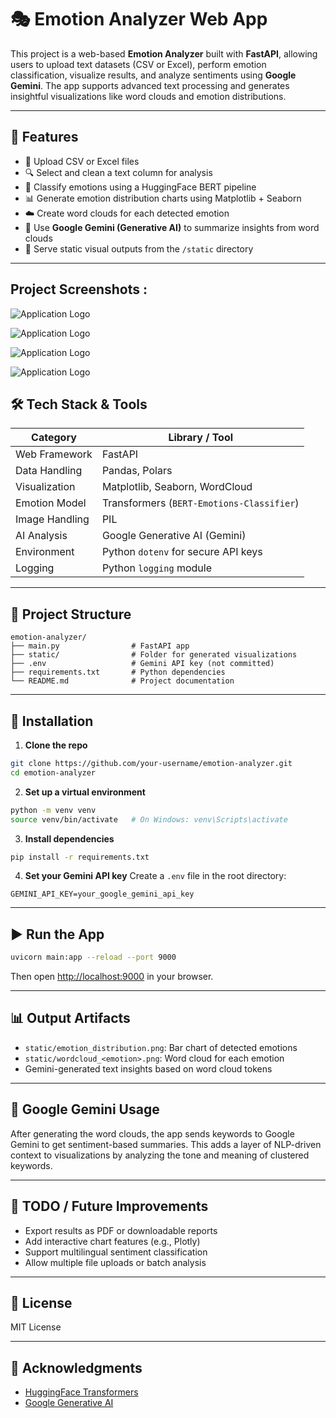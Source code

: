 
# 🎭 Emotion Analyzer Web App

This project is a web-based **Emotion Analyzer** built with **FastAPI**, allowing users to upload text datasets (CSV or Excel), perform emotion classification, visualize results, and analyze sentiments using **Google Gemini**. The app supports advanced text processing and generates insightful visualizations like word clouds and emotion distributions.

---

## 🚀 Features

- 📁 Upload CSV or Excel files
- 🔍 Select and clean a text column for analysis
- 🧠 Classify emotions using a HuggingFace BERT pipeline
- 📊 Generate emotion distribution charts using Matplotlib + Seaborn
- ☁️ Create word clouds for each detected emotion
- 🧠 Use **Google Gemini (Generative AI)** to summarize insights from word clouds
- 📂 Serve static visual outputs from the `/static` directory

---

## Project Screenshots :

![Application Logo](https://raw.githubusercontent.com/MagicDash91/ML-Engineering-Project/main/Emotion_Classification/static/T1.JPG)

![Application Logo](https://raw.githubusercontent.com/MagicDash91/ML-Engineering-Project/main/Emotion_Classification/static/T2.JPG)

![Application Logo](https://raw.githubusercontent.com/MagicDash91/ML-Engineering-Project/main/Emotion_Classification/static/T3.JPG)

![Application Logo](https://raw.githubusercontent.com/MagicDash91/ML-Engineering-Project/main/Emotion_Classification/static/T4.JPG)


## 🛠️ Tech Stack & Tools

| Category        | Library / Tool                           |
|----------------|-------------------------------------------|
| Web Framework   | FastAPI                                  |
| Data Handling   | Pandas, Polars                           |
| Visualization   | Matplotlib, Seaborn, WordCloud           |
| Emotion Model   | Transformers (`BERT-Emotions-Classifier`)|
| Image Handling  | PIL                                       |
| AI Analysis     | Google Generative AI (Gemini)            |
| Environment     | Python `dotenv` for secure API keys      |
| Logging         | Python `logging` module                  |

---

## 📁 Project Structure

```
emotion-analyzer/
├── main.py                # FastAPI app
├── static/                # Folder for generated visualizations
├── .env                   # Gemini API key (not committed)
├── requirements.txt       # Python dependencies
└── README.md              # Project documentation
```

---

## 🧪 Installation

1. **Clone the repo**
```bash
git clone https://github.com/your-username/emotion-analyzer.git
cd emotion-analyzer
```

2. **Set up a virtual environment**
```bash
python -m venv venv
source venv/bin/activate   # On Windows: venv\Scripts\activate
```

3. **Install dependencies**
```bash
pip install -r requirements.txt
```

4. **Set your Gemini API key**
Create a `.env` file in the root directory:
```
GEMINI_API_KEY=your_google_gemini_api_key
```

---

## ▶️ Run the App

```bash
uvicorn main:app --reload --port 9000
```

Then open [http://localhost:9000](http://localhost:9000) in your browser.

---

## 📊 Output Artifacts

- `static/emotion_distribution.png`: Bar chart of detected emotions
- `static/wordcloud_<emotion>.png`: Word cloud for each emotion
- Gemini-generated text insights based on word cloud tokens

---

## 🤖 Google Gemini Usage

After generating the word clouds, the app sends keywords to Google Gemini to get sentiment-based summaries. This adds a layer of NLP-driven context to visualizations by analyzing the tone and meaning of clustered keywords.

---

## 📌 TODO / Future Improvements

- Export results as PDF or downloadable reports
- Add interactive chart features (e.g., Plotly)
- Support multilingual sentiment classification
- Allow multiple file uploads or batch analysis

---

## 📝 License

MIT License

---

## 🙌 Acknowledgments

- [HuggingFace Transformers](https://huggingface.co/ayoubkirouane/BERT-Emotions-Classifier)
- [Google Generative AI](https://ai.google.dev/)
